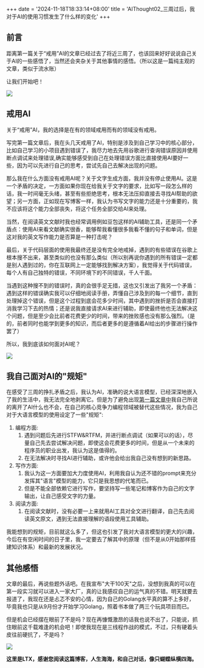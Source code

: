 +++
date = '2024-11-18T18:33:14+08:00'
title = 'AIThought02_三周过后，我对于AI的使用习惯发生了什么样的变化'
+++

## 前言

距离第一篇关于“戒用”AI的文章已经过去了将近三周了，也该回来好好说说自己关于AI的一些感悟了，当然还会夹杂关于其他事情的感悟。（所以这是一篇纯主观的文章，类似于流水账）

让我们开始吧！

![](/img/jb/coffee.webp)

## 戒用AI

关于“戒用”AI，我的选择是在有的领域戒用而有的领域没有戒用。

写完第一篇文章后，我在头几天戒用了AI，特别是涉及到自己学习中的核心部分，比如自己学习的小项目遇到错误了，我尽力地去先用谷歌进行查询错误原因并使用断点调试来处理错误,确实能够感受到自己在处理错误方面比直接使用AI要好一些，因为可以先进行自己的思考，尝试先自己去解决出现的问题。

那么我在什么方面没有戒用AI呢？关于文字生成方面，我并没有停止使用AI。这是一个矛盾的决定，一方面如果你现在给我关于文字的要求，比如写一段怎么样的话，我一时间毫无头绪，甚至有些拒绝思考，根本无法压抑直接去寻找AI帮助的欲望；另一方面，正如现在写博客一样，我认为书写文字的能力还是十分重要的，我不应该将这个能力全部丧失，将这个任务全部交给AI来处理。

当然，在阅读英文文献时我也经常调用例如豆包这样的AI辅助工具，还是同一个矛盾点：使用AI来看文献确实很香，能够帮我看懂很多我看不懂的句子和单词，但是这对我的英文写作能力是否算是一种打击呢？

最后，关于代码层面的使用我最终还是没有完全地戒掉，遇到的有些错误在谷歌上根本搜不出来，甚至类似的也没有那么类似（所以别再说你遇到的所有错误一定都是别人遇到过的，你在互联网上一定能够找到解决方案），我觉得关于代码错误，每个人有自己独特的错误，不同环境下的不同错误，千人千面。

当遇到这种搜不到的错误时，真的会很手足无措，这也又引发出了我另一个矛盾：遇到这样的错误确实我可以仔细地阅读手册，弄懂自己涉及到的每一个细节，直到处理掉这个错误，但是这个过程到底会花多少时间，其中遇到的挫折是否会直接打消我学习下去的热情；还是说我直接请求AI来进行辅助，即使最终他也无法解决这个问题，但是至少会比前者花费更少的时间，带来的挫败感也没有那么强烈。（是的，前者同时也能学到更多的知识，而后者更多的是遵循着AI给出的步骤进行操作罢了）

所以，我到底该如何面对AI呢？

![](/img/jb/扔砖.webp)

## 我自己面对AI的"规矩"

在感受了三周的挣扎矛盾之后，我认为AI，准确的说大语言模型，已经深深地嵌入了我的生活中，我无法完全地剥离它。但是为了避免出现[第一篇文章中](https://www.bfsmlt.top/posts/001aithought/)我自己所说的离开了AI什么也不会，在自己的核心竞争力编程领域被替代这些情况，我为自己对于大语言模型的使用设定了一些"规矩":

1. 编程方面:
   1. 遇到问题后先进行STFW&RTFM，并进行断点调试（如果可以的话），尽量自己先去尝试解决问题，即使这会花费更多的时间，但是从一个未来的程序员的职业出发，我认为这是值得的。
   2. 在无法解决时寻找AI进行辅助，或许他会给出我自己没有想到的新思路。
2. 写作方面:
   1. 我认为这一方面要加大力度使用AI，利用我自认为还不错的prompt来充分发挥其"语言"模型的能力，它只是我思想的代笔而已。
   2. 但是不能全部依赖它进行写作，要坚持写一些笔记和博客作为自己的文字输出，让自己感受文字的力量。
3. 阅读方面:
   1. 在阅读文献时，没有必要一上来就用AI工具对全文进行翻译，自己先去阅读英文原文，遇到无法直接理解的语段使用工具辅助。

我能想到的规矩，目前就这么多了，但这也引发了我对大语言模型的更大的兴趣，今后在有空闲时间的日子里，我一定要去了解其中的原理（但不是从0开始那样搭建知识体系）和最新的发展状况。

## 其他感悟

文章的最后，再说些题外话吧。在我宣布"大干100天"之后，没想到我真的可以在第一段实习就可以进入一家大厂，真的让我感叹自己的运气真的不错。明天就要去报道了，我现在还是忐忑不安的心情，因为自己的Golang水平真的算不上多好，毕竟我也只是从9月份才开始学习Golang，照着书本做了两三个玩具项目而已。

但是机会已经摆在眼前了不是吗？现在再慷慨激昂的话我也说不出了，只能说，抓住眼前这千载难逢的机会吧！即使我现在是三线程作战的模式，不过，只有硬着头皮往前硬抗了，不是吗？

![](/img/jb/coffee.webp)

**这里是LTX，感谢您阅读这篇博客，人生海海，和自己对话，像只蝴蝶纵横四海。**